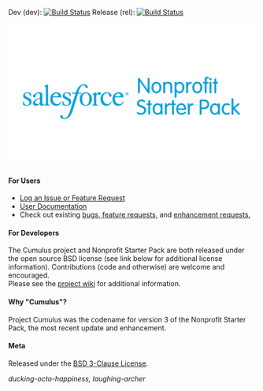 Dev (dev):  [![Build Status](http://mrbelvedere.salesforcefoundation.org/mrbelvedere/jenkins/prod/Cumulus_dev/status)](http://ci.salesforcefoundation.org/job/Cumulus_dev/)
Release (rel):  [![Build Status](http://mrbelvedere.salesforcefoundation.org/mrbelvedere/jenkins/prod/Cumulus_rel/status)](http://ci.salesforcefoundation.org/job/Cumulus_rel)

![Salesforce Nonprofit Starter Pack](https://github.com/SalesforceFoundation/Cumulus/blob/dev/StaticResourceSources/Images/NPSP_Logo_Small.png "Salesforce Nonprofit Starter Pack")

#### For Users

* <a href="https://github.com/SalesforceFoundation/Cumulus/issues/new" target="_blank">Log an Issue or Feature Request</a>
* <a href="https://powerofus.force.com/articles/Resource/Nonprofit-Starter-Pack-3-Documentation" target="_blank">User Documentation</a>
* Check out existing <a href="https://github.com/SalesforceFoundation/Cumulus/labels/bug" target="_blank">bugs,</a><a href="https://github.com/SalesforceFoundation/Cumulus/labels/feature%20request" target="_blank"> feature requests,</a> and <a href="https://github.com/SalesforceFoundation/Cumulus/labels/enhancement" target="_blank">enhancement requests.</a>

#### For Developers

The Cumulus project and Nonprofit Starter Pack are both released under the open source BSD license (see link below for additional license information).  Contributions (code and otherwise) are welcome and encouraged.  
Please see the <a href="https://github.com/SalesforceFoundation/Cumulus/wiki" target="_blank">project wiki</a> for additional information. 

#### Why "Cumulus"?

Project Cumulus was the codename for version 3 of the Nonprofit Starter Pack, the most recent update and enhancement.

#### Meta

Released under the [BSD 3-Clause License](http://www.opensource.org/licenses/BSD-3-Clause).

_ducking-octo-happiness, laughing-archer_

